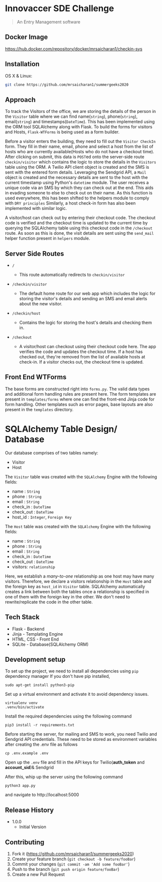 # Innovaccer SDE Challenge
> An Entry Management software

## Docker Image

https://hub.docker.com/repository/docker/mrsaicharan1/checkin-sys

## Installation

OS X & Linux:

```sh
git clone https://github.com/mrsaicharan1/summergeeks2020
```

## Approach
To track the Visitors of the office, we are storing the details of the person in the `Visitor` table where we can find name(`string`), phone(`string`), email(`string`) and timestamps(`DateTime`). This has been implemented using the ORM tool SQLAlchemy along with Flask.
To build the forms for visitors and Hosts, `Flask-WTForms` is being used as a form builder. 

Before a visitor enters the building, they need to fill out the `Visitor CheckIn` form. They fill in their name, email, phone and select a host from the list of hosts who are currently available(Hosts who do not have a checkout time). After clicking on submit, this data is `POST`ed onto the server-side route `checkin/visitor` which contains the logic to store the details in the `Visitors` table using the ORM. A Twilio API client object is created and the SMS is sent with the entered form details. Leveraging the Sendgrid API, a `Mail` object is created and the necessary details are sent to the host with the current timestamp using Python's `datetime` module. The user receives a unique code via an SMS by which they can check out at the end. This aids in evading someone to else to check out on their name.
As this function is used everywhere, this has been shifted to the helpers module to comply with `DRY principles`
Similarly, a host check-in form has also been implemented with similar logic.

A visitor/host can check out by entering their checkout code. The checkout code is verified and the checkout time is updated to the current time by querying the SQLAlchemy table using this checkout code in the `/checkout` route. As soon as this is done, the visit details are sent using the `send_mail` helper function present in `helpers` module.

## Server Side Routes
+ `/`
    - This route automatically redirects to `checkin/visitor`

+ `/checkin/visitor`
    - The default home route for our web app which includes the logic for storing the visitor's details and sending an SMS and email alerts about the new visitor.
+ `/checkin/host`
    - Contains the logic for storing the host's details and checking them in. 

+ `/checkout`
     - A visitor/host can checkout using their checkout code here. The app verifies the code and updates the checkout time. If a host has checked out, they're removed from the list of available hosts at check-in. If a visitor checks out, the checkout time is updated.

## Front End WTForms
The base forms are constructed right into `forms.py`. The valid data types and additional form handling rules are present here.
The form templates are present in `templates/forms` where one can find the front-end Jinja code for form handling. Other templates such as error pages, base layouts are also present in the `templates` directory.

# SQLAlchemy Table Design/ Database
Our database comprises of two tables namely:
- Visitor
- Host

The `Visitor` table was created with the `SQLAlchemy` Engine with the following fields:
+ name : `String`
+ phone : `String`
+ email : `String`
+ check_in : `DateTime`
+ check_out : `DateTime`
+ host_id : `Integer`, `Foreign Key`

The `Host` table was created with the `SQLAlchemy` Engine with the following fields:
+ name : `String`
+ phone : `String`
+ email : `String`
+ check_in : `DateTime`
+ check_out : `DateTime`
+ visitors: `relationship`

Here, we establish a *many-to-one* relationship as one host may have many visitors. Therefore, we declare a visitors relationship in the `Host` table and the foreign key as `host_id` in `Visitor` table. SQLAlchemy automatically creates a link between both the tables once a relationship is specified in one of them with the foreign key in the other. We don't need to rewrite/replicate the code in the other table.


## Tech Stack 

+ Flask - Backend
+ Jinja - Templating Engine
+ HTML, CSS - Front End
+ SQLite - Database(SQLAlchemy ORM)

## Development setup

To set up the project, we need to install all dependencies using `pip` dependency manager
If you don't have pip installed,

```
sudo apt-get install python3-pip
```

Set up a virtual environment and activate it to avoid dependency issues.

```
virtualenv venv
.venv/bin/activate
```

Install the required dependencies using the following command
```
pip3 install -r requirements.txt
```

Before starting the server, for mailing and SMS to work, you need Twilio and Sendgrid API credentials.
These need to be stored as environment variables after creating the .env file as follows
```
cp .env.example .env
```

Open up the `.env` file and fill in the API keys for Twilio(**auth_token** and **account_sid**)& Sendgrid

After this, whip up the server using the following command

```
python3 app.py
```

and navigate to http://localhost:5000

## Release History

* 1.0.0
    * Initial Version


## Contributing

1. Fork it (<https://github.com/mrsaicharan1/summergeeks2020>)
2. Create your feature branch (`git checkout -b feature/fooBar`)
3. Commit your changes (`git commit -am 'Add some fooBar'`)
4. Push to the branch (`git push origin feature/fooBar`)
5. Create a new Pull Request


